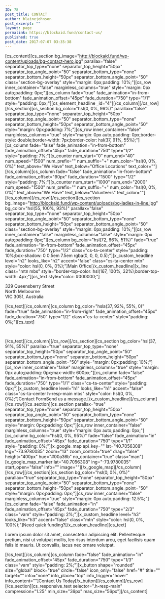 ```yaml
---
ID: 78
post_title: CONTACT
author: blainejohnson
post_excerpt: ""
layout: page
permalink: https://blockaid.fund/contact-us/
published: true
post_date: 2017-07-07 03:35:38
---
```

[cs_content][cs_section bg_image="http://blockaid.fund/wp-content/uploads/bg-contact-hero.jpg" parallax="false" separator_top_type="none" separator_top_height="50px" separator_top_angle_point="50" separator_bottom_type="none" separator_bottom_height="50px" separator_bottom_angle_point="50" class="section-bg-overlay" style="margin: 0px;padding: 10%;"][cs_row inner_container="false" marginless_columns="true" style="margin: 0px auto;padding: 0px;"][cs_column fade="true" fade_animation="in-from-bottom" fade_animation_offset="45px" fade_duration="750" type="1/1" style="padding: 0px;"][cs_element_headline _id="4"][/cs_column][/cs_row][/cs_section][cs_section bg_color="hsl(0, 0%, 96%)" parallax="false" separator_top_type="none" separator_top_height="50px" separator_top_angle_point="50" separator_bottom_type="none" separator_bottom_height="50px" separator_bottom_angle_point="50" style="margin: 0px;padding: 7%;"][cs_row inner_container="false" marginless_columns="true" style="margin: 0px auto;padding: 0px;border-style: double;border-width: 7px;border-color: hsl(37, 91%, 55%);"][cs_column fade="false" fade_animation="in-from-bottom" fade_animation_offset="45px" fade_duration="750" type="1/2" style="padding: 7%;"][x_counter num_start="0" num_end="40" num_speed="1500" num_prefix="" num_suffix="+" num_color="hsl(0, 0%, 0%)" text_above="We Have" text_below="Office Locations" text_color=""][/cs_column][cs_column fade="false" fade_animation="in-from-bottom" fade_animation_offset="90px" fade_duration="1500" type="1/2" style="padding: 7%;"][x_counter num_start="1000" num_end="2000" num_speed="1500" num_prefix="" num_suffix="+" num_color="hsl(0, 0%, 0%)" text_above="We Have" text_below="Volunteers" text_color=""][/cs_column][/cs_row][/cs_section][cs_section bg_image="http://blockaid.fund/wp-content/uploads/bg-ladies-in-line.jpg" bg_color="hsl(55, 100%, 93%)" parallax="false" separator_top_type="none" separator_top_height="50px" separator_top_angle_point="50" separator_bottom_type="none" separator_bottom_height="50px" separator_bottom_angle_point="50" class="section-bg-overlay" style="margin: 0px;padding: 10%;"][cs_row inner_container="false" marginless_columns="false" style="margin: 0px auto;padding: 0px;"][cs_column bg_color="hsl(72, 66%, 51%)" fade="true" fade_animation="in-from-bottom" fade_animation_offset="45px" fade_duration="750" type="1/2" class="cs-ta-center" style="padding: 10%;box-shadow: 0 0.5em 7.5em rgba(0, 0, 0, 0.5);"][x_custom_headline level="h2" looks_like="h2" accent="false" class="cs-ta-center mtn" style="color: hsl(0, 0%, 0%);"]Main Office[/x_custom_headline][x_line class="mtn mbs" style="border-top-color: hsl(167, 100%, 32%);border-top-width: 4px;"][cs_text style="color: #000000;"]<p class="man">329 Queensberry Street<br>
North Melbourne<br>
VIC 3051, Australia</p>[/cs_text][/cs_column][cs_column bg_color="hsla(37, 92%, 55%, 0)" fade="true" fade_animation="in-from-right" fade_animation_offset="45px" fade_duration="750" type="1/2" class="cs-ta-center" style="padding: 0%;"][cs_text]<p class="man">&nbsp;</p>[/cs_text][/cs_column][/cs_row][/cs_section][cs_section bg_color="hsl(37, 91%, 55%)" parallax="true" separator_top_type="none" separator_top_height="50px" separator_top_angle_point="50" separator_bottom_type="none" separator_bottom_height="50px" separator_bottom_angle_point="50" style="margin: 0px;padding: 10%;"][cs_row inner_container="false" marginless_columns="true" style="margin: 0px auto;padding: 0px;max-width: 600px;"][cs_column fade="false" fade_animation="in-from-bottom" fade_animation_offset="45px" fade_duration="750" type="1/1" class="cs-ta-center" style="padding: 0px;"][x_custom_headline level="h1" looks_like="h1" accent="false" class="cs-ta-center h-resp-main mbs" style="color: hsl(0, 0%, 0%);"]<span class="h-sup">Contact Form</span>Send us a message.[/x_custom_headline][/cs_column][/cs_row][/cs_section][cs_section parallax="true" separator_top_type="none" separator_top_height="50px" separator_top_angle_point="50" separator_bottom_type="none" separator_bottom_height="50px" separator_bottom_angle_point="50" style="margin: 0px;padding: 0px;"][cs_row inner_container="false" marginless_columns="true" style="margin: 0px auto;padding: 0px;"][cs_column bg_color="hsl(0, 0%, 95%)" fade="false" fade_animation="in" fade_animation_offset="45px" fade_duration="750" type="1/1" style="padding: 0%;"][x_google_map api_key="" lat="40.7056308" lng="-73.9780035" zoom="13" zoom_control="true" drag="false" height="400px" hue="#00a36b" no_container="true"  class="man"][x_google_map_marker lat="40.7056308" lng="-73.9780035" start_open="false" info="" image=""][/x_google_map][/cs_column][/cs_row][/cs_section][cs_section bg_color="hsl(0, 0%, 0%)" parallax="true" separator_top_type="none" separator_top_height="50px" separator_top_angle_point="50" separator_bottom_type="none" separator_bottom_height="50px" separator_bottom_angle_point="50" style="margin: 0px;padding: 0px;"][cs_row inner_container="false" marginless_columns="true" style="margin: 0px auto;padding: 12.5%;"][cs_column fade="false" fade_animation="in" fade_animation_offset="45px" fade_duration="750" type="2/3" class="vam" style="padding: 2%;"][x_custom_headline level="h3" looks_like="h3" accent="false" class="mtn" style="color: hsl(0, 0%, 100%);"]Need quick funding?[/x_custom_headline][cs_text]<p class="man">Lorem ipsum dolor sit amet, consectetur adipiscing elit. Pellentesque pretium, nisi ut volutpat mollis, leo risus interdum arcu, eget facilisis quam felis id mauris. Ut convallis, lacus nec ornare volutpat.</p>[/cs_text][/cs_column][cs_column fade="false" fade_animation="in" fade_animation_offset="45px" fade_duration="750" type="1/3" class="vam" style="padding: 2%;"][x_button shape="rounded" size="global" block="true" circle="false" icon_only="false" href="#" title="" target="" info="none" info_place="top" info_trigger="hover" info_content=""]Contact Us Today[/x_button][/cs_column][/cs_row][/cs_section][cs_responsive_text selector=".h-resp-main" compression="1.25" min_size="36px" max_size="56px"][/cs_content]